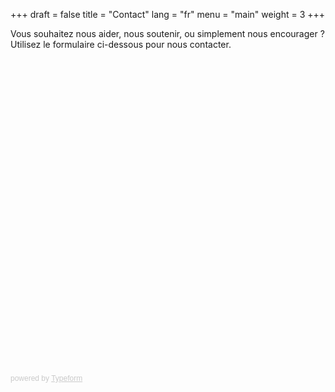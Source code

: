 +++
draft = false
title = "Contact"
lang = "fr"
menu = "main"
weight = 3
+++

<p class="text-center">
Vous souhaitez nous aider, nous soutenir, ou simplement nous encourager ?
<br>
Utilisez le formulaire ci-dessous pour nous contacter.
</p>

<div class="typeform-widget" data-url="https://mex3.typeform.com/to/IozYlz" data-transparency="50" style="width: 100%; height: 500px;"></div>
<script>
(function() { var qs,js,q,s,d=document, gi=d.getElementById, ce=d.createElement, gt=d.getElementsByTagName, id="typef_orm", b="https://embed.typeform.com/"; if(!gi.call(d,id)) { js=ce.call(d,"script"); js.id=id; js.src=b+"embed.js"; q=gt.call(d,"script")[0]; q.parentNode.insertBefore(js,q) } })()
</script>
<div style="font-family: Sans-Serif;font-size: 12px;color: #999;opacity: 0.5; padding-top: 5px;" > powered by <a href="https://www.typeform.com/examples/?utm_campaign=IozYlz&amp;utm_source=typeform.com-8971011-Basic&amp;utm_medium=typeform&amp;utm_content=typeform-embedded-poweredbytypeform&amp;utm_term=FR" style="color: #999" target="_blank">Typeform</a>
</div>
